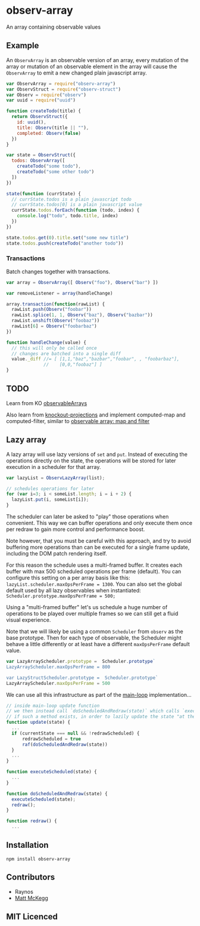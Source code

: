 # observ-array

<!--
    [![build status][1]][2]
    [![NPM version][3]][4]
    [![Coverage Status][5]][6]
    [![gemnasium Dependency Status][7]][8]
    [![Davis Dependency status][9]][10]
-->

<!-- [![browser support][11]][12] -->

An array containing observable values

## Example

An `ObservArray` is an observable version of an array, every
  mutation of the array or mutation of an observable element in
  the array will cause the `ObservArray` to emit a new changed
  plain javascript array.

```js
var ObservArray = require("observ-array")
var ObservStruct = require("observ-struct")
var Observ = require("observ")
var uuid = require("uuid")

function createTodo(title) {
  return ObservStruct({
    id: uuid(),
    title: Observ(title || ""),
    completed: Observ(false)
  })
}

var state = ObservStruct({
  todos: ObservArray([
    createTodo("some todo"),
    createTodo("some other todo")
  ])
})

state(function (currState) {
  // currState.todos is a plain javascript todo
  // currState.todos[0] is a plain javascript value
  currState.todos.forEach(function (todo, index) {
    console.log("todo", todo.title, index)
  })
})

state.todos.get(0).title.set("some new title")
state.todos.push(createTodo("another todo"))
```

### Transactions

Batch changes together with transactions.

```js
var array = ObservArray([ Observ("foo"), Observ("bar") ])

var removeListener = array(handleChange)

array.transaction(function(rawList) {
  rawList.push(Observ("foobar"))
  rawList.splice(1, 1, Observ("baz"), Observ("bazbar"))
  rawList.unshift(Observ("foobaz"))
  rawList[6] = Observ("foobarbaz")
})

function handleChange(value) {
  // this will only be called once
  // changes are batched into a single diff
  value._diff //= [ [1,1,"baz","bazbar","foobar", , "foobarbaz"],
              //    [0,0,"foobaz"] ]
}
```

## TODO

Learn from KO [observableArrays](http://knockoutjs.com/documentation/observableArrays.html)

Also learn from [knockout-projections](https://github.com/SteveSanderson/knockout-projections)
and implement computed-map and computed-filter, similar to [observable array: map and filter](https://github.com/SteveSanderson/knockout-projections/blob/master/src/knockout-projections.js)

## Lazy array

A lazy array will use lazy versions of `set` and `put`. Instead of executing the operations directly on the state, the operations will be stored for later execution in a scheduler for that array.

```js
var lazyList = ObservLazyArray(list);

// schedules operations for later
for (var i=3; i < someList.length; i = i + 2) {
  lazyList.put(i, someList[i]);
}
```

The scheduler can later be asked to "play" those operations when convenient. This way we can buffer operations and only execute them once per redraw to gain more control and performance boost.

Note however, that you must be careful with this approach, and try to avoid buffering more operations than can be executed for a single frame update, including the DOM patch rendering itself.

For this reason the schedule uses a multi-framed buffer. It creates each buffer with max 500 scheduled operations per frame (default). You can configure this setting on a per array basis like this: `lazyList.scheduler.maxOpsPerFrame = 1300`. You can also set the global default used by all lazy observables when instantiated: `Scheduler.prototype.maxOpsPerFrame = 500;`

Using a "multi-framed buffer" let's us schedule a huge number of operations to be played over multiple frames so we can still get a fluid visual experience.

Note that we will likely be using a common `Scheduler` from `observ` as the base prototype. Then for each type of observable, the Scheduler might behave a little differently or at least have a different `maxOpsPerFrame` default value.

```js
var LazyArrayScheduler.prototype =  Scheduler.prototype`
LazyArrayScheduler.maxOpsPerFrame = 800

var LazyStructScheduler.prototype =  Scheduler.prototype`
LazyArrayScheduler.maxOpsPerFrame = 500
```

We can use all this infrastructure as part of the [main-loop](https://github.com/Raynos/main-loop) implementation...

```js
// inside main-loop update function
// we then instead call `doScheduledAndRedraw(state)` which calls `executeScheduled()` on the state
// if such a method exists, in order to lazily update the state "at the last minute".
function update(state) {
  ...
  if (currentState === null && !redrawScheduled) {
      redrawScheduled = true
      raf(doScheduledAndRedraw(state))
  }
  ...
}

function executeScheduled(state) {
  ...
}

function doScheduledAndRedraw(state) {
  executeScheduled(state);
  redraw();
}

function redraw() {
  ...
```


## Installation

`npm install observ-array`

## Contributors

 - Raynos
 - [Matt McKegg][13]

## MIT Licenced

  [1]: https://secure.travis-ci.org/Raynos/observ-array.png
  [2]: https://travis-ci.org/Raynos/observ-array
  [3]: https://badge.fury.io/js/observ-array.png
  [4]: https://badge.fury.io/js/observ-array
  [5]: https://coveralls.io/repos/Raynos/observ-array/badge.png
  [6]: https://coveralls.io/r/Raynos/observ-array
  [7]: https://gemnasium.com/Raynos/observ-array.png
  [8]: https://gemnasium.com/Raynos/observ-array
  [9]: https://david-dm.org/Raynos/observ-array.png
  [10]: https://david-dm.org/Raynos/observ-array
  [11]: https://ci.testling.com/Raynos/observ-array.png
  [12]: https://ci.testling.com/Raynos/observ-array
  [13]: https://github.com/mmckegg
